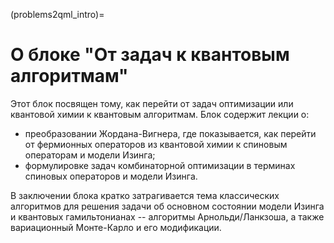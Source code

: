 (problems2qml_intro)=

# О блоке "От задач к квантовым алгоритмам"

Этот блок посвящен тому, как перейти от задач оптимизации или квантовой химии к квантовым алгоритмам. Блок содержит лекции о:

- преобразовании Жордана-Вигнера, где показывается, как перейти от фермионных операторов из квантовой химии к спиновым операторам и модели Изинга;
- формулировке задач комбинаторной оптимизации в терминах спиновых операторов и модели Изинга.

В заключении блока кратко затрагивается тема классических алгоритмов для решения задачи об основном состоянии модели Изинга и квантовых гамильтонианах -- алгоритмы Арнольди/Ланкзоша, а также вариационный Монте-Карло и его модификации.
